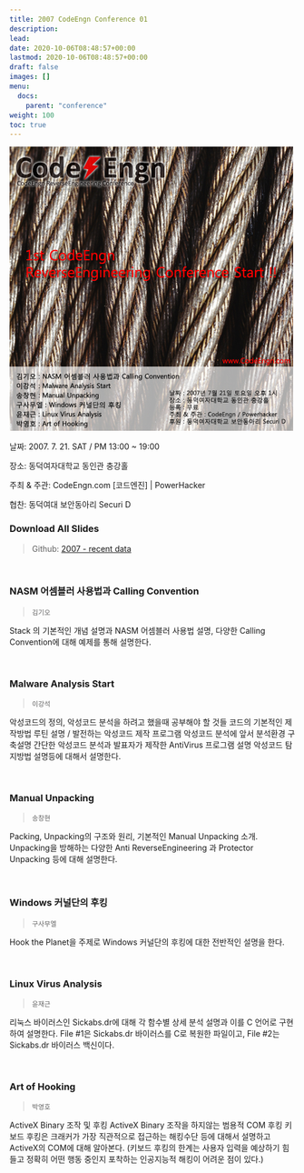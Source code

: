 ```yaml
---
title: 2007 CodeEngn Conference 01
description: 
lead: 
date: 2020-10-06T08:48:57+00:00
lastmod: 2020-10-06T08:48:57+00:00
draft: false
images: []
menu:
  docs:
    parent: "conference"
weight: 100
toc: true
---
```


<img class="img-fluid lazyload blur-up border-0" data-sizes=auto src=codeengn_conference_01_poster.jpg alt=Rectangle>
<br />

날짜: 2007. 7. 21. SAT / PM 13:00 ~ 19:00

장소: 동덕여자대학교 동인관 충강홀

주최 & 주관: CodeEngn.com [코드엔진] | PowerHacker

협찬: 동덕여대 보안동아리 Securi D 
<br />

### Download All Slides

> Github: <a href='https://github.com/codeengn/codeengn-conference' target='_blank'>2007 - recent data</a>

<br />

### NASM 어셈블러 사용법과 Calling Convention

> <small>김기오</small>


Stack 의 기본적인 개념 설명과 NASM 어셈블러 사용법 설명, 다양한 Calling Convention에 대해 예제를 통해 설명한다.


<br />

### Malware Analysis Start

> <small>이강석</small>


악성코드의 정의, 악성코드 분석을 하려고 했을때 공부해야 할 것들 코드의 기본적인 제작방법 루틴 설명 / 발전하는 악성코드 제작 프로그램 악성코드 분석에 앞서 분석환경 구축설명 간단한 악성코드 분석과 발표자가 제작한 AntiVirus 프로그램 설명 악성코드 탐지방법 설명등에 대해서 설명한다.

<br />

### Manual Unpacking

> <small>송창현</small>


Packing, Unpacking의 구조와 원리, 기본적인 Manual Unpacking 소개. Unpacking을 방해하는 다양한 Anti ReverseEngineering 과 Protector Unpacking 등에 대해 설명한다.

<br />

### Windows 커널단의 후킹

> <small>구사무엘</small>


Hook the Planet을 주제로 Windows 커널단의 후킹에 대한 전반적인 설명을 한다.

<br />

### Linux Virus Analysis

> <small>윤재근</small>


리눅스 바이러스인 Sickabs.dr에 대해 각 함수별 상세 분석 설명과 이를 C 언어로 구현하여 설명한다. File #1은 Sickabs.dr 바이러스를 C로 복원한 파일이고, File #2는 Sickabs.dr 바이러스 백신이다.

<br />

### Art of Hooking

> <small>박영호</small>


ActiveX Binary 조작 및 후킹 ActiveX Binary 조작을 하지않는 범용적 COM 후킹 키보드 후킹은 크래커가 가장 직관적으로 접근하는 해킹수단 등에 대해서 설명하고 ActiveX의 COM에 대해 알아본다. (키보드 후킹의 한계는 사용자 입력을 예상하기 힘들고 정확히 어떤 행동 중인지 포착하는 인공지능적 해킹이 어려운 점이 있다.)
